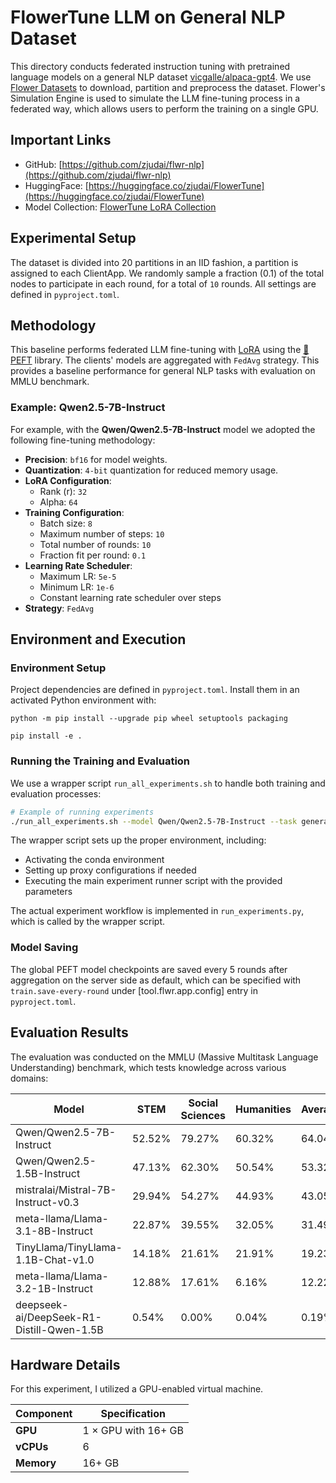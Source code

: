 # FlowerTune LLM on General NLP Dataset

This directory conducts federated instruction tuning with pretrained language models on a general NLP dataset [vicgalle/alpaca-gpt4](https://huggingface.co/datasets/vicgalle/alpaca-gpt4).
We use [Flower Datasets](https://flower.dev/docs/datasets/) to download, partition and preprocess the dataset.
Flower's Simulation Engine is used to simulate the LLM fine-tuning process in a federated way,
which allows users to perform the training on a single GPU.

## Important Links

- GitHub: [https://github.com/zjudai/flwr-nlp](https://github.com/zjudai/flwr-nlp)
- HuggingFace: [https://huggingface.co/zjudai/FlowerTune](https://huggingface.co/zjudai/FlowerTune)
- Model Collection: [FlowerTune LoRA Collection](https://huggingface.co/collections/zjudai/flowertune-lora-collection-67ecd5d0dae6145cbf798439)

## Experimental Setup

The dataset is divided into 20 partitions in an IID fashion, a partition is assigned to each ClientApp.
We randomly sample a fraction (0.1) of the total nodes to participate in each round, for a total of `10` rounds.
All settings are defined in `pyproject.toml`.

## Methodology

This baseline performs federated LLM fine-tuning with [LoRA](https://arxiv.org/abs/2106.09685) using the [🤗PEFT](https://huggingface.co/docs/peft/en/index) library.
The clients' models are aggregated with `FedAvg` strategy.
This provides a baseline performance for general NLP tasks with evaluation on MMLU benchmark.

### Example: Qwen2.5-7B-Instruct

For example, with the **Qwen/Qwen2.5-7B-Instruct** model we adopted the following fine-tuning methodology:

- **Precision**: `bf16` for model weights.
- **Quantization**: `4-bit` quantization for reduced memory usage.
- **LoRA Configuration**:
  - Rank (r): `32`
  - Alpha: `64`
- **Training Configuration**:
  - Batch size: `8`
  - Maximum number of steps: `10`
  - Total number of rounds: `10`
  - Fraction fit per round: `0.1`
- **Learning Rate Scheduler**:
  - Maximum LR: `5e-5`
  - Minimum LR: `1e-6`
  - Constant learning rate scheduler over steps
- **Strategy**: `FedAvg`

## Environment and Execution

### Environment Setup

Project dependencies are defined in `pyproject.toml`. Install them in an activated Python environment with:

```shell
python -m pip install --upgrade pip wheel setuptools packaging

pip install -e .
```

### Running the Training and Evaluation

We use a wrapper script `run_all_experiments.sh` to handle both training and evaluation processes:

```bash
# Example of running experiments
./run_all_experiments.sh --model Qwen/Qwen2.5-7B-Instruct --task general_nlp
```

The wrapper script sets up the proper environment, including:
- Activating the conda environment
- Setting up proxy configurations if needed
- Executing the main experiment runner script with the provided parameters

The actual experiment workflow is implemented in `run_experiments.py`, which is called by the wrapper script.

### Model Saving

The global PEFT model checkpoints are saved every 5 rounds after aggregation on the server side as default, which can be specified with `train.save-every-round` under [tool.flwr.app.config] entry in `pyproject.toml`.

## Evaluation Results

The evaluation was conducted on the MMLU (Massive Multitask Language Understanding) benchmark, which tests knowledge across various domains:

| **Model** | **STEM** | **Social Sciences** | **Humanities** | **Average** | **Comm. Costs** |
|-----------|----------|---------------------|----------------|-------------|-----------------|
| Qwen/Qwen2.5-7B-Instruct | 52.52% | 79.27% | 60.32% | 64.04% | 1540.55 MB |
| Qwen/Qwen2.5-1.5B-Instruct | 47.13% | 62.30% | 50.54% | 53.32% | 665.55 MB |
| mistralai/Mistral-7B-Instruct-v0.3 | 29.94% | 54.27% | 44.93% | 43.05% | 2080.62 MB |
| meta-llama/Llama-3.1-8B-Instruct | 22.87% | 39.55% | 32.05% | 31.49% | 2080.62 MB |
| TinyLlama/TinyLlama-1.1B-Chat-v1.0 | 14.18% | 21.61% | 21.91% | 19.23% | 687.93 MB |
| meta-llama/Llama-3.2-1B-Instruct | 12.88% | 17.61% | 6.16% | 12.22% | 520.31 MB |
| deepseek-ai/DeepSeek-R1-Distill-Qwen-1.5B | 0.54% | 0.00% | 0.04% | 0.19% | 665.55 MB |

## Hardware Details

For this experiment, I utilized a GPU-enabled virtual machine.

| **Component** | **Specification**    |
|---------------|----------------------|
| **GPU**       | 1 × GPU with 16+ GB  |
| **vCPUs**     | 6                    |
| **Memory**    | 16+ GB               |